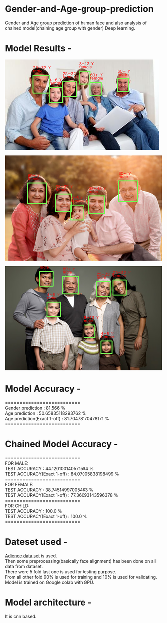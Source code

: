 # Gender-and-Age-group-prediction
Gender and Age group prediction of human face and also analysis of chained model(chaining age group with gender) Deep learning.

# Model Results -

![Result 1](/results/r2.png)

![Result 2](/results/r4.png)

![Result 3](/results/r3.png)

# Model Accuracy -
==========================<br/>
Gender prediction : 81.566 %<br/>
Age prediction : 50.65835118293762 %<br/>
Age prediction(Exact 1-off) : 81.70478170478171 %<br/>
==========================<br/>

# Chained Model Accuracy -
==========================<br/>
FOR MALE:<br/>
TEST ACCURACY :  44.120100140571594 %<br/>
TEST ACCURACY(Exact 1-off) :  84.07005838198499 %<br/>
==========================<br/>
FOR FEMALE:<br/>
TEST ACCURACY :  38.74514997005463 %<br/>
TEST ACCURACY(Exact 1-off) :  77.36093143596378 %<br/>
==========================<br/>
FOR CHILD:<br/>
TEST ACCURACY :  100.0 %<br/>
TEST ACCURACY(Exact 1-off) :  100.0 %<br/>
==========================<br/>

# Dateset used -
[Adience data set](https://www.kaggle.com/ttungl/adience-benchmark-gender-and-age-classification) is used.<br/>
Then some preprocessing(basically face alignment) has been done on all data from dataset.<br/>
There were 5 fold last one is used for testing purpose.<br/>
From all other fold 90% is used for training and 10% is used for validating.<br/>
Model is trained on Google colab with GPU.<br/>

# Model architecture -
It is cnn based.
